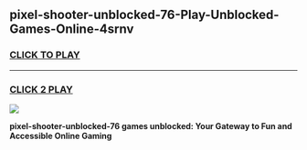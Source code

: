 
## pixel-shooter-unblocked-76-Play-Unblocked-Games-Online-4srnv
<h3>
<a href="https://premium76.site?title=pixel-shooter-unblocked-76&ref=25A">CLICK TO PLAY</a></h3>
<hr>

<h3>
<a href="https://premium76.site?title=pixel-shooter-unblocked-76&ref=25A">CLICK 2 PLAY</a>
  
</h3>

<a href="https://premium76.site?title=pixel-shooter-unblocked-76&ref=25A"><img src="https://clearcache.store/games.png"></a>


**pixel-shooter-unblocked-76 games unblocked: Your Gateway to Fun and Accessible Online Gaming**
